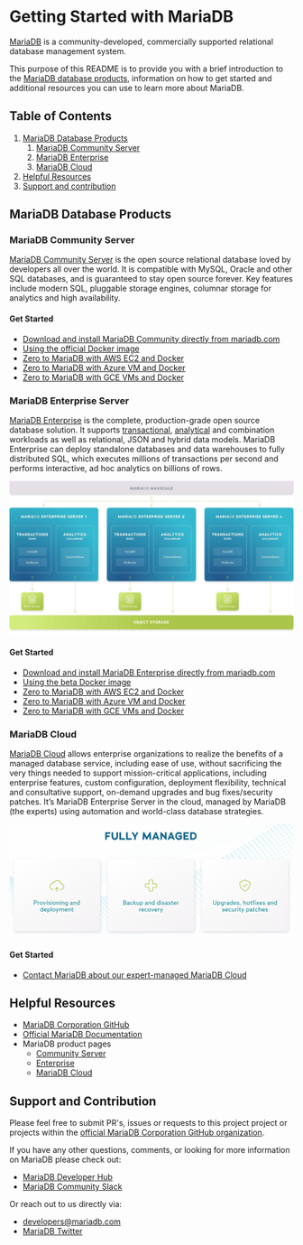 # Getting Started with MariaDB

[MariaDB](https://mariadb.com) is a community-developed, commercially supported relational database management system. 

This purpose of this README is to provide you with a brief introduction to the [MariaDB database products](https://mariadb.com/products/), information on how to get started and additional resources you can use to learn more about MariaDB.

## Table of Contents
1. [MariaDB Database Products](#products)
    1. [MariaDB Community Server](#community)
    2. [MariaDB Enterprise](#enterprise)
    3. [MariaDB Cloud](#cloud)
2. [Helpful Resources](#resources)
3. [Support and contribution](#support)

## MariaDB Database Products <a name="products"></a>

### MariaDB Community Server <a name="community"></a>

[MariaDB Community Server](https://mariadb.com/products/community-server/) is the open source relational database loved by developers all over the world. It is compatible with MySQL, Oracle and other SQL databases, and is guaranteed to stay open source forever. Key features include modern SQL, pluggable storage engines, columnar storage for analytics and high availability.

#### Get Started

* [Download and install MariaDB Community directly from mariadb.com](https://mariadb.com/downloads/)
* [Using the official Docker image](https://hub.docker.com/_/mariadb)
* [Zero to MariaDB with AWS EC2 and Docker](https://mariadb.com/kb/en/docker-and-aws-ec2/)
* [Zero to MariaDB with Azure VM and Docker](https://mariadb.com/kb/en/docker-and-microsoft-azure/)
* [Zero to MariaDB with GCE VMs and Docker](https://mariadb.com/kb/en/docker-and-google-cloud/)

### MariaDB Enterprise Server <a name="enterprise"></a>

[MariaDB Enterprise](https://mariadb.com/products/enterprise/) is the complete, production-grade open source database solution. It supports [transactional](https://mariadb.com/products/mariadb-platform-transactional/), [analytical](https://mariadb.com/products/mariadb-platform-analytical/) and combination workloads as well as relational, JSON and hybrid data models. MariaDB Enterprise can deploy standalone databases and data warehouses to fully distributed SQL, which executes millions of transactions per second and performs interactive, ad hoc analytics on billions of rows.

<p align="center" spacing="10">
    <kbd>
        <img src="media/platform.png" />
    </kbd>
</p>

#### Get Started

* [Download and install MariaDB Enterprise directly from mariadb.com](https://mariadb.com/downloads/enterprise/)
* [Using the beta Docker image](https://docker.mariadb.com)
* [Zero to MariaDB with AWS EC2 and Docker](https://mariadb.com/kb/en/docker-and-aws-ec2/)
* [Zero to MariaDB with Azure VM and Docker](https://mariadb.com/kb/en/docker-and-microsoft-azure/)
* [Zero to MariaDB with GCE VMs and Docker](https://mariadb.com/kb/en/docker-and-google-cloud/)

### MariaDB Cloud <a name="cloud"></a>

[MariaDB Cloud](https://mariadb.com/products/cloud/) allows enterprise organizations to realize the benefits of a managed database service, including ease of use, without sacrificing the very things needed to support mission-critical applications, including enterprise features, custom configuration, deployment flexibility, technical and consultative support, on-demand upgrades and bug fixes/security patches. It’s MariaDB Enterprise Server in the cloud, managed by MariaDB (the experts) using automation and world-class database strategies.

<p align="center" spacing="10">
    <kbd>
        <img src="media/mariadb-cloud.png" />
    </kbd>
</p>

#### Get Started

* [Contact MariaDB about our expert-managed MariaDB Cloud](https://mariadb.com/contact/?managed-services-contact-us=true)

## Helpful Resources <a name="resources"></a>

* [MariaDB Corporation GitHub](https://github.com/mariadb-corporation)
* [Official MariaDB Documentation](https://mariadb.com/docs)
* MariaDB product pages
    * [Community Server](https://mariadb.com/products/community-server/)
    * [Enterprise](https://mariadb.com/products/enterprise/)
    * [MariaDB Cloud](https://mariadb.com/products/cloud/)

## Support and Contribution <a name="support"></a>

Please feel free to submit PR's, issues or requests to this project project or projects within the [official MariaDB Corporation GitHub organization](https://github.com/mariadb-corporation).

If you have any other questions, comments, or looking for more information on MariaDB please check out:

* [MariaDB Developer Hub](https://mariadb.com/developers)
* [MariaDB Community Slack](https://r.mariadb.com/join-community-slack)

Or reach out to us directly via:

* [developers@mariadb.com](mailto:developers@mariadb.com)
* [MariaDB Twitter](https://twitter.com/mariadb)
